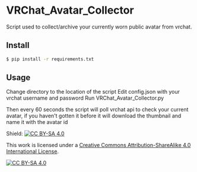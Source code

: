 # VRChat_Avatar_Collector
Script used to collect/archive your currently worn public avatar from vrchat.

## Install
```bash
$ pip install -r requirements.txt
```
## Usage
Change directory to the location of the script
Edit config.json with your vrchat username and password
Run VRChat_Avatar_Collector.py

Then every 60 seconds the script will poll vrchat api to check your current avatar,
if you haven't gotten it before it will download the thumbnail and name it with the avatar id

Shield: [![CC BY-SA 4.0][cc-by-sa-shield]][cc-by-sa]

This work is licensed under a [Creative Commons Attribution-ShareAlike 4.0
International License][cc-by-sa].

[![CC BY-SA 4.0][cc-by-sa-image]][cc-by-sa]

[cc-by-sa]: http://creativecommons.org/licenses/by-sa/4.0/
[cc-by-sa-image]: https://licensebuttons.net/l/by-sa/4.0/88x31.png
[cc-by-sa-shield]: https://img.shields.io/badge/License-CC%20BY--SA%204.0-lightgrey.svg